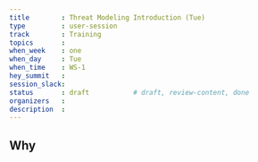 ```yaml
---
title        : Threat Modeling Introduction (Tue)
type         : user-session
track        : Training
topics       : 
when_week    : one
when_day     : Tue
when_time    : WS-1
hey_summit   :
session_slack:
status       : draft           # draft, review-content, done
organizers   :
description  : 
---
```


## Why

<!--Add intro-->
